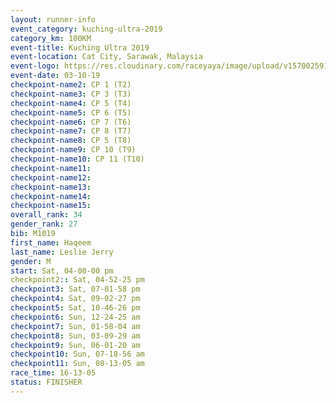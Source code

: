 ```yaml
---
layout: runner-info 
event_category: kuching-ultra-2019 
category_km: 100KM 
event-title: Kuching Ultra 2019
event-location: Cat City, Sarawak, Malaysia 
event-logo: https://res.cloudinary.com/raceyaya/image/upload/v1570025915/logo/kuching_ultra_jsvtue.jpg 
event-date: 03-10-19 
checkpoint-name2: CP 1 (T2) 
checkpoint-name3: CP 3 (T3) 
checkpoint-name4: CP 5 (T4) 
checkpoint-name5: CP 6 (T5) 
checkpoint-name6: CP 7 (T6) 
checkpoint-name7: CP 8 (T7) 
checkpoint-name8: CP 5 (T8) 
checkpoint-name9: CP 10 (T9) 
checkpoint-name10: CP 11 (T10) 
checkpoint-name11:  
checkpoint-name12: 
checkpoint-name13: 
checkpoint-name14: 
checkpoint-name15: 
overall_rank: 34
gender_rank: 27
bib: M1019
first_name: Haqeem
last_name: Leslie Jerry
gender: M
start: Sat, 04-00-00 pm
checkpoint2:: Sat, 04-52-25 pm
checkpoint3: Sat, 07-01-58 pm
checkpoint4: Sat, 09-02-27 pm
checkpoint5: Sat, 10-46-26 pm
checkpoint6: Sun, 12-24-25 am
checkpoint7: Sun, 01-58-04 am
checkpoint8: Sun, 03-09-29 am
checkpoint9: Sun, 06-01-20 am
checkpoint10: Sun, 07-18-56 am
checkpoint11: Sun, 08-13-05 am
race_time: 16-13-05
status: FINISHER
---
```

